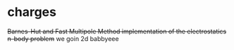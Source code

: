 # charges
~~Barnes-Hut and Fast Multipole Method implementation of the electrostatics n-body problem~~
we goin 2d babbyeee
